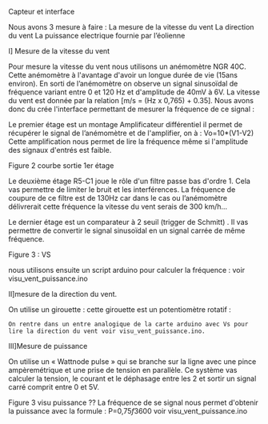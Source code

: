 ﻿Capteur et interface

Nous avons 3 mesure à faire : 
La mesure de la vitesse du vent
La direction du vent
La puissance electrique fournie par l’éolienne



I] Mesure de la vitesse du vent

Pour mesure la vitesse du vent nous utilisons un anémomètre NGR 40C. Cette anémomètre à l'avantage d'avoir un longue durée de vie (15ans environ). En sorti de l’anémomètre on observe un signal sinusoïdal de fréquence variant entre 0 et 120 Hz et d'amplitude de 40mV à 6V. La vitesse du vent est donnée par la relation [m/s = (Hz x 0,765) + 0.35]. Nous avons donc du crée l'interface permettant de mesurer la fréquence de ce signal :


Le premier étage est un montage Amplificateur différentiel il permet de récupérer le signal de l’anémomètre et de l'amplifier, on à :
						Vo=10*(V1-V2)
Cette amplification nous permet de lire la fréquence même si l'amplitude des signaux d'entrés est faible.

Figure 2 courbe sortie 1er étage





Le deuxième étage R5-C1 joue le rôle d'un filtre passe bas d'ordre 1. Cela vas permettre de limiter le bruit et les interférences. La fréquence de coupure de ce filtre est de 130Hz car dans le cas ou l’anémomètre délivrerait cette fréquence la vitesse du vent serais de 300 km/h...

Le dernier étage est un comparateur à 2 seuil (trigger de Schmitt) . Il vas permettre de convertir le signal sinusoïdal en un signal carrée de même fréquence.


Figure 3 : VS


nous utilisons ensuite un script arduino pour calculer la fréquence : voir visu_vent_puissance.ino



II]mesure de la direction du vent.

On utilise un girouette : cette girouette est un potentiomètre rotatif :

	On rentre dans un entre analogique de la carte arduino avec Vs pour lire la direction du vent voir visu_vent_puissance.ino.
 
III]Mesure de puissance 

On utilise un « Wattnode pulse » qui se branche sur la ligne avec une pince ampèremétrique et une prise de tension en parallèle.
Ce système vas calculer la tension, le courant et le déphasage entre les 2 et sortir un signal carré comprit entre 0 et 5V.

Figure 3 visu puissance ??
 La fréquence de se signal nous permet d'obtenir la puissance avec la formule :
P=0,75*f*3600
voir visu_vent_puissance.ino